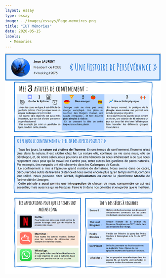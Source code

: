 ```yaml
---
layout: essay
type: essay
image: ../images/essays/Page-memoires.png
title: "IUT Mémories"
date: 2020-05-15
labels:
  - Memories
---
```


<img class="ui fluid image" src="../images/essays/Page-memoires.png">
